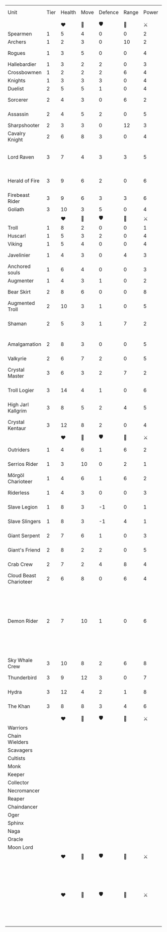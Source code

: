 
|   |   |   |   |   |   |   |   |   |   |   |   |   |   |
|---|---|---|---|---|---|---|---|---|---|---|---|---|---|
|Unit|Tier|Health|Move|Defence|Range|Power|Stamina|Faction|Deity|Special Abilities|Keywords|Cards|Misc|
|||❤️️|👢|🛡️|🏹|⚔️|🗲|||||||
|Spearmen|1|5|4|0|0|2|2|Knights|Kerath||Melee|||
|Archers|1|2|3|0|10|2|1|Knights|Kerath||Range|||
|Rogues|1|3|5|0|0|4|2|Knights|Kerath|Sneak Attack 1|Melee|||
|Hallebardier|1|3|2|2|0|3|1|Knights|Kerath|Reach|Melee|||
|Crossbowmen|1|2|2|2|6|4|1|Knights|Kerath|Piercing 1|Range|||
|Knights|1|3|3|3|0|4|2|Knights|Kerath||Melee|||
|Duelist|2|5|5|1|0|4|2|Knights|Kerath||Melee|||
|Sorcerer|2|4|3|0|6|2|3|Knights|Kerath||Range, Spell|||
|Assassin|2|4|5|2|0|5|2|Knights|Kerath|Sneak Attack 2|Melee, Range|||
|Sharpshooter|2|3|3|0|12|3|3|Knights|Kerath||Range|||
|Cavalry Knight|2|6|8|3|0|4|2|Knights|Kerath||Melee|||
|Lord Raven|3|7|4|3|3|5|5|Knights|Kerath|Soul-Siphon|Melee, Spell, Healing, Unique|||
|Herald of Fire|3|9|6|2|0|6|4|Knights|Kerath||Melee, Spell, Healing|||
|Firebeast Rider|3|9|6|3|3|6|4|Knights|Kerath||Melee|||
|Goliath|3|10|3|5|0|4|4|Knights|Kerath||Melee|||
|||❤️️|👢|🛡️|🏹|⚔️|🗲|||||||
|Troll|1|8|2|0|0|1|0|Trancendence|Yarwotka|Transcend,|Melee|||
|Huscarl|1|5|3|2|0|4|1|Trancendence|Yarwotka|Transcend,|Melee|||
|Viking|1|5|4|0|0|4|1|Trancendence|Yarwotka|Transcend,|Melee|||
|Javelinier|1|4|3|0|4|3|2|Trancendence|Yarwotka|Transcend,|Melee, Range|||
|Anchored souls|1|6|4|0|0|3|0|Trancendence|Yarwotka|Undying, Transcend,|Melee, Spell|||
|Augmenter|1|4|3|1|0|2|2|Trancendence|Yarwotka|Transcend,|Melee|||
|Bear Skirt|2|8|6|0|0|8|0|Trancendence|Yarwotka|Transcend, Undying|Melee|||
|Augmented Troll|2|10|3|1|0|5|0|Trancendence|Yarwotka|Transcend,|Melee|||
|Shaman|2|5|3|1|7|2|2|Trancendence|Yarwotka|Undying, Transcend,|Range, Spell, Healing|||
|Amalgamation|2|8|3|0|0|5|0|Trancendence|Yarwotka|Transcend, Undying, Cleave 1/3|Melee|||
|Valkyrie|2|6|7|2|0|5|1|Trancendence|Yarwotka|Transcend,|Melee|||
|Crystal Master|3|6|3|2|7|2|3|Trancendence|Yarwotka|Transcend,|Range, Spell, Healing|||
|Troll Logier|3|14|4|1|0|6|3|Trancendence|Yarwotka|Transcend,|Melee, Spell|ds||
|High Jarl Kallgrim|3|8|5|2|4|5|4|Trancendence|Yarwotka|Transcend,|Melee, Range Unique|||
|Crystal Kentaur|3|12|8|2|0|4|2|Trancendence|Yarwotka|Transcend,|Melee|||
|||❤️️|👢|🛡️|🏹|⚔️|🗲|||||||
|Outriders|1|4|6|1|6|2|2|Domination|Teng-Ülgen||Range|||
|Serrios Rider|1|3|10|0|2|1|2|Domination|Teng-Ülgen|Fly|Range||Giant Colibri|
|Mörgöl Charioteer|1|4|6|1|6|2|3|Domination|Teng-Ülgen||Range, Divine|||
|Riderless|1|4|3|0|0|3|3|Domination|Teng-Ülgen||Melee|||
|Slave Legion|1|8|3|-1|0|1|2|Domination|Teng-Ülgen||Melee|||
|Slave Slingers|1|8|3|-1|4|1|2|Domination|Teng-Ülgen||Range|||
|Giant Serpent|2|7|6|1|0|3|3|Domination|Teng-Ülgen||Melee|||
|Giant's Friend|2|8|2|2|0|5|2|Domination|Teng-Ülgen||Melee|||
|Crab Crew|2|7|2|4|8|4|2|Domination|Teng-Ülgen||Range|||
|Cloud Beast Charioteer|2|6|8|0|6|4|3|Domination|Teng-Ülgen|Fly|Range|||
|Demon Rider|2|7|10|1|0|6|2|Domination|Teng-Ülgen||Melee||Might attack allies or some other debuff as the demon isen't loyal|
|Sky Whale Crew|3|10|8|2|6|8|4|Domination|Teng-Ülgen|Fly|Range|||
|Thunderbird|3|9|12|3|0|7|3|Domination|Teng-Ülgen|Fly|Melee|||
|Hydra|3|12|4|2|1|8|5|Domination|Teng-Ülgen|Cleave(?)|Range(?)|||
|The Khan|3|8|8|3|4|6|4|Domination|Teng-Ülgen||Melee, Range|||
|||❤️️|👢|🛡️|🏹|⚔️|🗲|||||||
|Warriors||||||||Tomb|Cybel|||||
|Chain Wielders||||||||Tomb|Cybel|||||
|Scavagers||||||||Tomb|Cybel|||||
|Cultists||||||||Tomb|Cybel|||||
|Monk||||||||Tomb|Cybel|||||
|Keeper||||||||Tomb|Cybel|||||
|Collector||||||||Tomb|Cybel|||||
|Necromancer||||||||Tomb|Cybel|||||
|Reaper||||||||Tomb|Cybel|||||
|Chaindancer||||||||Tomb|Cybel|||||
|Oger||||||||Tomb|Cybel|||||
|Sphinx||||||||Tomb|Cybel|||||
|Naga||||||||Tomb|Cybel|||||
|Oracle||||||||Tomb|Cybel|||||
|Moon Lord||||||||Tomb|Cybel|||||
|||❤️️|👢|🛡️|🏹|⚔️|🗲|||||||
|||||||||||||||
|||||||||||||||
|||||||||||||||
|||||||||||||||
|||||||||||||||
|||||||||||||||
|||||||||||||||
|||||||||||||||
|||||||||||||||
|||||||||||||||
|||||||||||||||
|||||||||||||||
|||||||||||||||
|||||||||||||||
|||||||||||||||
|||❤️️|👢|🛡️|🏹|⚔️|🗲|||||||
|||||||||||||||
|||||||||||||||
|||||||||||||||
|||||||||||||||
|||||||||||||||
|||||||||||||||
|||||||||||||||
|||||||||||||||
|||||||||||||||
|||||||||||||||
|||||||||||||||
|||||||||||||||
|||||||||||||||
|||||||||||||||